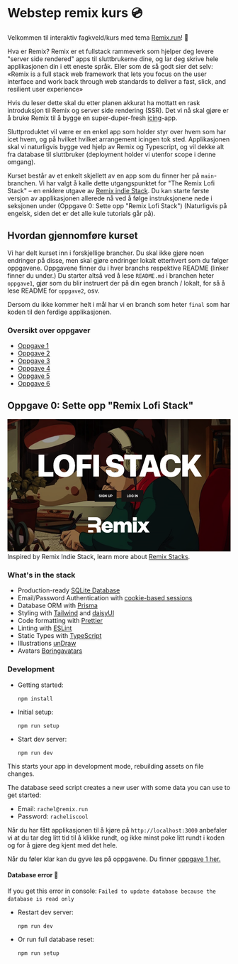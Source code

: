 # Webstep remix kurs 💿
Velkommen til interaktiv fagkveld/kurs med tema [Remix.run](https://remix.run/)! 🎉

Hva er Remix? Remix er et fullstack rammeverk som hjelper deg levere "server side rendered" apps til sluttbrukerne dine, 
og lar deg skrive hele applikasjonen din i ett eneste språk. 
Eller som de så godt sier det selv: «Remix is a full stack web framework that lets you focus on the user interface and work back through web standards to deliver a fast, slick, and resilient user experience»

Hvis du leser dette skal du etter planen akkurat ha mottatt en rask introduksjon til Remix og server side rendering (SSR). 
Det vi nå skal gjøre er å bruke Remix til å bygge en super-duper-fresh [icing](https://en.wikipedia.org/wiki/Icing_(game))-app.

Sluttproduktet vil være er en enkel app som holder styr over hvem som har icet hvem, og på hvilket 
hvilket arrangement icingen tok sted. Applikasjonen skal vi naturligvis bygge ved hjelp av Remix og Typescript, 
og vil dekke alt fra database til sluttbruker (deployment holder vi utenfor scope i denne omgang).

Kurset består av et enkelt skjellett av en app som du finner her på `main`-branchen. Vi har valgt å kalle dette utgangspunktet for 
"The Remix Lofi Stack" – en enklere
utgave av [Remix indie Stack](https://github.com/remix-run/indie-stack).
Du kan starte første versjon av applikasjonen allerede nå ved å følge instruksjonene nede i seksjonen under (Oppgave 0: Sette opp "Remix Lofi Stack") 
(Naturligvis på engelsk, siden det er det alle kule tutorials går på).

## Hvordan gjennomføre kurset

Vi har delt kurset inn i forskjellige brancher. 
Du skal ikke gjøre noen endringer på disse, men skal gjøre endringer lokalt etterhvert som du følger oppgavene.
Oppgavene finner du i hver branchs respektive README (linker finner du under.) Du starter altså ved å lese `README.md` i branchen
heter `oppgave1`, gjør som du blir instruert der på din egen branch / lokalt, for så å lese README for `oppgave2`, osv.

Dersom du ikke kommer helt i mål har vi en branch som heter `final` som har koden til den ferdige applikasjonen.

### Oversikt over oppgaver
* [Oppgave 1](https://github.com/natkli/webstep-remix-workshop/tree/oppgave1#readme)
* [Oppgave 2](https://github.com/natkli/webstep-remix-workshop/tree/oppgave2#readme)
* [Oppgave 3](https://github.com/natkli/webstep-remix-workshop/tree/oppgave3#readme)
* [Oppgave 4](https://github.com/natkli/webstep-remix-workshop/tree/oppgave4#readme)
* [Oppgave 5](https://github.com/natkli/webstep-remix-workshop/tree/oppgave5#readme)
* [Oppgave 6](https://github.com/natkli/webstep-remix-workshop/tree/oppgave6#readme)

## Oppgave 0: Sette opp "Remix Lofi Stack"

![The Remix Lofi Stack](/lofi-stack.png?raw=true)
Inspired by Remix Indie Stack, learn more about [Remix Stacks](https://remix.run/stacks).

### What's in the stack

- Production-ready [SQLite Database](https://sqlite.org)
- Email/Password Authentication with [cookie-based sessions](https://remix.run/docs/en/v1/api/remix#createcookiesessionstorage)
- Database ORM with [Prisma](https://prisma.io)
- Styling with [Tailwind](https://tailwindcss.com/) and [daisyUI](https://daisyui.com/)
- Code formatting with [Prettier](https://prettier.io)
- Linting with [ESLint](https://eslint.org)
- Static Types with [TypeScript](https://typescriptlang.org)
- Illustrations [unDraw](https://undraw.co/)
- Avatars [Boringavatars](https://boringavatars.com/)

### Development

- Getting started:

  ```
  npm install
  ```

- Initial setup:

  ```
  npm run setup
  ```

- Start dev server:

  ```
  npm run dev
  ```

This starts your app in development mode, rebuilding assets on file changes.

The database seed script creates a new user with some data you can use to get started:

- Email: `rachel@remix.run`
- Password: `racheliscool`

Når du har fått applikasjonen til å kjøre på `http://localhost:3000` anbefaler vi at du tar deg litt tid til å klikke rundt, 
og ikke minst poke litt rundt i koden og for å gjøre deg kjent med det hele.

Når du føler klar kan du gyve løs på oppgavene. Du finner [oppgave 1 her.](https://github.com/natkli/webstep-remix-workshop/tree/oppgave1#readme)

#### Database error 🚨

If you get this error in console: `Failed to update database because the database is read only`

- Restart dev server:

  ```
  npm run dev
  ```

- Or run full database reset:
  ```
  npm run setup
  ```
